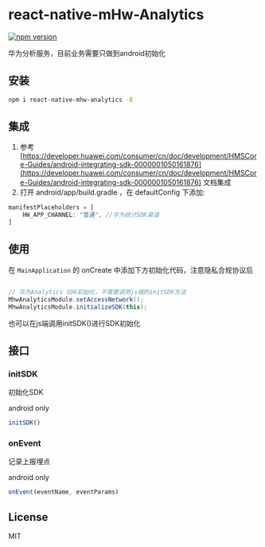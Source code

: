 # react-native-mHw-Analytics

[![npm version](https://badge.fury.io/js/react-native-mhw-analytics.svg)](https://badge.fury.io/js/react-native-mhw-analytics)

华为分析服务，目前业务需要只做到android初始化

## 安装

```sh
npm i react-native-mhw-analytics -E
```

## 集成

1. 参考 [https://developer.huawei.com/consumer/cn/doc/development/HMSCore-Guides/android-integrating-sdk-0000001050161876](https://developer.huawei.com/consumer/cn/doc/development/HMSCore-Guides/android-integrating-sdk-0000001050161876) 文档集成
2. 打开 android/app/build.gradle ，在 defaultConfig 下添加:

```js
manifestPlaceholders = [
    HW_APP_CHANNEL: "普通", //华为统计SDK渠道
]
```

## 使用

 在 `MainApplication` 的 onCreate 中添加下方初始化代码，注意隐私合规协议后

```java

// 华为Analytics SDK初始化，不需要调用js端的initSDK方法
MhwAnalyticsModule.setAccessNetwork();
MhwAnalyticsModule.initializeSDK(this);

```

也可以在js端调用initSDK()进行SDK初始化

## 接口

### initSDK

初始化SDK

android only

```javascript
initSDK()
```

### onEvent

记录上报埋点

android only

```javascript
onEvent(eventName, eventParams)
```

## License

MIT
